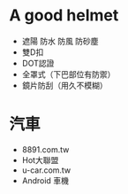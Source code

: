 A good helmet
=====
* 遮陽 防水 防風 防砂塵
* 雙D扣
* DOT認證
* 全罩式（下巴部位有防禦）
* 鏡片防刮（用久不模糊）

汽車
=====
* 8891.com.tw
* Hot大聯盟
* u-car.com.tw
* Android 車機
